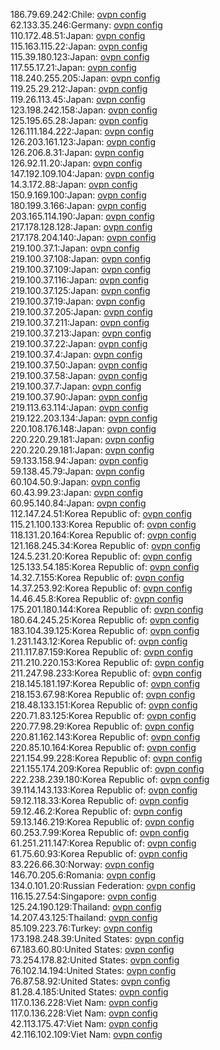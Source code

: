 186.79.69.242:Chile: [ovpn config](vpn/186_79_69_242.ovpn)  
62.133.35.246:Germany: [ovpn config](vpn/62_133_35_246.ovpn)  
110.172.48.51:Japan: [ovpn config](vpn/110_172_48_51.ovpn)  
115.163.115.22:Japan: [ovpn config](vpn/115_163_115_22.ovpn)  
115.39.180.123:Japan: [ovpn config](vpn/115_39_180_123.ovpn)  
117.55.17.21:Japan: [ovpn config](vpn/117_55_17_21.ovpn)  
118.240.255.205:Japan: [ovpn config](vpn/118_240_255_205.ovpn)  
119.25.29.212:Japan: [ovpn config](vpn/119_25_29_212.ovpn)  
119.26.113.45:Japan: [ovpn config](vpn/119_26_113_45.ovpn)  
123.198.242.158:Japan: [ovpn config](vpn/123_198_242_158.ovpn)  
125.195.65.28:Japan: [ovpn config](vpn/125_195_65_28.ovpn)  
126.111.184.222:Japan: [ovpn config](vpn/126_111_184_222.ovpn)  
126.203.161.123:Japan: [ovpn config](vpn/126_203_161_123.ovpn)  
126.206.8.31:Japan: [ovpn config](vpn/126_206_8_31.ovpn)  
126.92.11.20:Japan: [ovpn config](vpn/126_92_11_20.ovpn)  
147.192.109.104:Japan: [ovpn config](vpn/147_192_109_104.ovpn)  
14.3.172.88:Japan: [ovpn config](vpn/14_3_172_88.ovpn)  
150.9.169.100:Japan: [ovpn config](vpn/150_9_169_100.ovpn)  
180.199.3.166:Japan: [ovpn config](vpn/180_199_3_166.ovpn)  
203.165.114.190:Japan: [ovpn config](vpn/203_165_114_190.ovpn)  
217.178.128.128:Japan: [ovpn config](vpn/217_178_128_128.ovpn)  
217.178.204.140:Japan: [ovpn config](vpn/217_178_204_140.ovpn)  
219.100.37.1:Japan: [ovpn config](vpn/219_100_37_1.ovpn)  
219.100.37.108:Japan: [ovpn config](vpn/219_100_37_108.ovpn)  
219.100.37.109:Japan: [ovpn config](vpn/219_100_37_109.ovpn)  
219.100.37.116:Japan: [ovpn config](vpn/219_100_37_116.ovpn)  
219.100.37.125:Japan: [ovpn config](vpn/219_100_37_125.ovpn)  
219.100.37.19:Japan: [ovpn config](vpn/219_100_37_19.ovpn)  
219.100.37.205:Japan: [ovpn config](vpn/219_100_37_205.ovpn)  
219.100.37.211:Japan: [ovpn config](vpn/219_100_37_211.ovpn)  
219.100.37.213:Japan: [ovpn config](vpn/219_100_37_213.ovpn)  
219.100.37.22:Japan: [ovpn config](vpn/219_100_37_22.ovpn)  
219.100.37.4:Japan: [ovpn config](vpn/219_100_37_4.ovpn)  
219.100.37.50:Japan: [ovpn config](vpn/219_100_37_50.ovpn)  
219.100.37.58:Japan: [ovpn config](vpn/219_100_37_58.ovpn)  
219.100.37.7:Japan: [ovpn config](vpn/219_100_37_7.ovpn)  
219.100.37.90:Japan: [ovpn config](vpn/219_100_37_90.ovpn)  
219.113.63.114:Japan: [ovpn config](vpn/219_113_63_114.ovpn)  
219.122.203.134:Japan: [ovpn config](vpn/219_122_203_134.ovpn)  
220.108.176.148:Japan: [ovpn config](vpn/220_108_176_148.ovpn)  
220.220.29.181:Japan: [ovpn config](vpn/220_220_29_181.ovpn)  
220.220.29.181:Japan: [ovpn config](vpn/220_220_29_181.ovpn)  
59.133.158.94:Japan: [ovpn config](vpn/59_133_158_94.ovpn)  
59.138.45.79:Japan: [ovpn config](vpn/59_138_45_79.ovpn)  
60.104.50.9:Japan: [ovpn config](vpn/60_104_50_9.ovpn)  
60.43.99.23:Japan: [ovpn config](vpn/60_43_99_23.ovpn)  
60.95.140.84:Japan: [ovpn config](vpn/60_95_140_84.ovpn)  
112.147.24.51:Korea Republic of: [ovpn config](vpn/112_147_24_51.ovpn)  
115.21.100.133:Korea Republic of: [ovpn config](vpn/115_21_100_133.ovpn)  
118.131.20.164:Korea Republic of: [ovpn config](vpn/118_131_20_164.ovpn)  
121.168.245.34:Korea Republic of: [ovpn config](vpn/121_168_245_34.ovpn)  
124.5.231.20:Korea Republic of: [ovpn config](vpn/124_5_231_20.ovpn)  
125.133.54.185:Korea Republic of: [ovpn config](vpn/125_133_54_185.ovpn)  
14.32.7.155:Korea Republic of: [ovpn config](vpn/14_32_7_155.ovpn)  
14.37.253.92:Korea Republic of: [ovpn config](vpn/14_37_253_92.ovpn)  
14.46.45.8:Korea Republic of: [ovpn config](vpn/14_46_45_8.ovpn)  
175.201.180.144:Korea Republic of: [ovpn config](vpn/175_201_180_144.ovpn)  
180.64.245.25:Korea Republic of: [ovpn config](vpn/180_64_245_25.ovpn)  
183.104.39.125:Korea Republic of: [ovpn config](vpn/183_104_39_125.ovpn)  
1.231.143.12:Korea Republic of: [ovpn config](vpn/1_231_143_12.ovpn)  
211.117.87.159:Korea Republic of: [ovpn config](vpn/211_117_87_159.ovpn)  
211.210.220.153:Korea Republic of: [ovpn config](vpn/211_210_220_153.ovpn)  
211.247.98.233:Korea Republic of: [ovpn config](vpn/211_247_98_233.ovpn)  
218.145.181.197:Korea Republic of: [ovpn config](vpn/218_145_181_197.ovpn)  
218.153.67.98:Korea Republic of: [ovpn config](vpn/218_153_67_98.ovpn)  
218.48.133.151:Korea Republic of: [ovpn config](vpn/218_48_133_151.ovpn)  
220.71.83.125:Korea Republic of: [ovpn config](vpn/220_71_83_125.ovpn)  
220.77.98.29:Korea Republic of: [ovpn config](vpn/220_77_98_29.ovpn)  
220.81.162.143:Korea Republic of: [ovpn config](vpn/220_81_162_143.ovpn)  
220.85.10.164:Korea Republic of: [ovpn config](vpn/220_85_10_164.ovpn)  
221.154.99.228:Korea Republic of: [ovpn config](vpn/221_154_99_228.ovpn)  
221.155.174.209:Korea Republic of: [ovpn config](vpn/221_155_174_209.ovpn)  
222.238.239.180:Korea Republic of: [ovpn config](vpn/222_238_239_180.ovpn)  
39.114.143.133:Korea Republic of: [ovpn config](vpn/39_114_143_133.ovpn)  
59.12.118.33:Korea Republic of: [ovpn config](vpn/59_12_118_33.ovpn)  
59.12.46.2:Korea Republic of: [ovpn config](vpn/59_12_46_2.ovpn)  
59.13.146.219:Korea Republic of: [ovpn config](vpn/59_13_146_219.ovpn)  
60.253.7.99:Korea Republic of: [ovpn config](vpn/60_253_7_99.ovpn)  
61.251.211.147:Korea Republic of: [ovpn config](vpn/61_251_211_147.ovpn)  
61.75.60.93:Korea Republic of: [ovpn config](vpn/61_75_60_93.ovpn)  
83.226.66.30:Norway: [ovpn config](vpn/83_226_66_30.ovpn)  
146.70.205.6:Romania: [ovpn config](vpn/146_70_205_6.ovpn)  
134.0.101.20:Russian Federation: [ovpn config](vpn/134_0_101_20.ovpn)  
116.15.27.54:Singapore: [ovpn config](vpn/116_15_27_54.ovpn)  
125.24.190.129:Thailand: [ovpn config](vpn/125_24_190_129.ovpn)  
14.207.43.125:Thailand: [ovpn config](vpn/14_207_43_125.ovpn)  
85.109.223.76:Turkey: [ovpn config](vpn/85_109_223_76.ovpn)  
173.198.248.39:United States: [ovpn config](vpn/173_198_248_39.ovpn)  
67.183.60.80:United States: [ovpn config](vpn/67_183_60_80.ovpn)  
73.254.178.82:United States: [ovpn config](vpn/73_254_178_82.ovpn)  
76.102.14.194:United States: [ovpn config](vpn/76_102_14_194.ovpn)  
76.87.58.92:United States: [ovpn config](vpn/76_87_58_92.ovpn)  
81.28.4.185:United States: [ovpn config](vpn/81_28_4_185.ovpn)  
117.0.136.228:Viet Nam: [ovpn config](vpn/117_0_136_228.ovpn)  
117.0.136.228:Viet Nam: [ovpn config](vpn/117_0_136_228.ovpn)  
42.113.175.47:Viet Nam: [ovpn config](vpn/42_113_175_47.ovpn)  
42.116.102.109:Viet Nam: [ovpn config](vpn/42_116_102_109.ovpn)  
